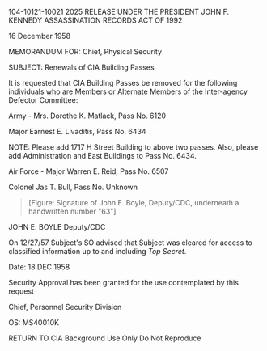 104-10121-10021 2025 RELEASE UNDER THE PRESIDENT JOHN F. KENNEDY ASSASSINATION RECORDS ACT OF 1992

16 December 1958

MEMORANDUM FOR: Chief, Physical Security

SUBJECT: Renewals of CIA Building Passes

It is requested that CIA Building Passes be removed for the following individuals who are Members or Alternate Members of the Inter-agency Defector Committee:

Army - Mrs. Dorothe K. Matlack, Pass No. 6120

Major Earnest E. Livaditis, Pass No. 6434

NOTE: Please add 1717 H Street Building to above two passes. Also, please add Administration and East Buildings to Pass No. 6434.

Air Force - Major Warren E. Reid, Pass No. 6507

Colonel Jas T. Bull, Pass No. Unknown

> [Figure: Signature of John E. Boyle, Deputy/CDC, underneath a handwritten number "63"]

JOHN E. BOYLE
Deputy/CDC

On 12/27/57 Subject's SO advised that Subject was cleared for access to classified information up to and including *Top Secret*.

Date: 18 DEC 1958

Security Approval has been granted for the use contemplated by this request

Chief, Personnel Security Division

OS: MS40010K

RETURN TO CIA
Background Use Only
Do Not Reproduce

